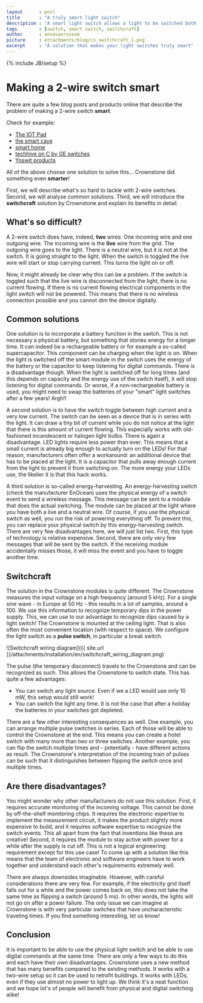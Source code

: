 ```yaml
---
layout      : post
title       : "A truly smart light switch"
description : "A smart light switch allows a light to be switched both digitally as well as physically. It is not as easy as it seems to build this!"
tags        : [switch, smart switch, switchcraft]
author      : annevanrossum
picture     : attachments/blog/cs_switchcraft_1.png
excerpt     : "A solution that makes your light switches truly smart"
---
```

{% include JB/setup %}

# Making a 2-wire switch smart

There are quite a few blog posts and products online that describe the problem of making a 2-wire switch **smart**.

Check for example:
* [The IOT Pad](https://theiotpad.com/tips/smart-switches-no-neutral-wire)
* [the smart cave](https://thesmartcave.com/smart-switch-with-no-neutral/)
* [smart home](https://www.smarthome.com/pages/what-to-do-if-you-dont-have-a-neutral-wire)
* [techhive on C by GE switches](https://www.techhive.com/article/3512824/c-by-ge-hubless-no-neutral-wire-required-smart-switch-how-did-they-do-it.html)
* [Yoswit products](https://www.yoswit.com/2-wire-smart-light-switch.html)

All of the above choose one solution to solve this... Crownstone did something even **smarter**! 

First, we will describe what's so hard to tackle with 2-wire switches. Second, we will analyse common solutions. Third, we will introduce the **switchcraft** solution by Crownstone and explain its benefits in detail.

## What's so difficult?

A 2-wire switch does have, indeed, **two** wires. One incoming wire and one outgoing wire. The incoming wire is the **live** wire from the grid. The outgoing wire goes to the light. There is a neutral wire, but it is not at the switch. It is going straight to the light. When the switch is toggled the live wire will start or stop carrying current. This turns the light on or off.

Now, it might already be clear why this can be a problem. If the switch is toggled such that the live wire is disconnected from the light, there is no current flowing. If there is no current flowing electrical components in the light switch will not be powered. This means that there is no wireless connection possible and you cannot dim the device digitally.

## Common solutions

One solution is to incorporate a battery function in the switch. This is not necessary a physical battery, but something that stories energy for a longer time. It can indeed be a rechargeable battery or for example a so-called supercapacitor. This component can be charging when the light is on. When the light is switched off the smart module in the switch uses the energy of the battery or the capacitor to keep listening for digital commands. There is a disadvantage though. When the light is switched off for long times (and this depends on capacity and the energy use of the switch itself), it will stop listening for digital commands. Or worse, if a non-rechargeable battery is used, you might need to swap the batteries of your "smart" light switches after a few years! Argh!!

A second solution is to have the switch toggle between high current and a very low current. The switch can be seen as a device that is in series with the light. It can draw a tiny bit of current while you do not notice at the light that there is this amount of current flowing. This especially works with old-fashioned incandescent or halogen light bulbs. There is again a disadvantage. LED lights require less power than ever. This means that a small current is already big enough to actually turn on the LEDs! For that reason, manufacturers often offer a workaround: an additional device that has to be placed at the light. It is a capacitor that pulls away enough current from the light to prevent it from switching on. The more energy your LEDs use, the likelier it is that this hack works.

A third solution is so-called energy-harvesting. An energy-harvesting switch (check the manufacturer EnOcean) uses the physical energy of a switch event to send a wireless message. This message can be sent to a module that does the actual switching. The module can be placed at the light where you have both a live and a neutral wire. Of course, if you use the physical switch as well, you run the risk of powering everything off. To prevent this, you can replace your physical switch by this energy-harvesting switch. There are very few disadvantages here, we will just list two. First, this type of technology is relative expensive. Second, there are only very few messages that will be sent by the switch. If the receiving module accidentally misses those, it will miss the event and you have to toggle another time.

## Switchcraft

The solution in the Crownstone modules is quite different. The Crownstone measures the input voltage on a high frequency (around 5 kHz). For a single sine wave - in Europe at 50 Hz - this results in a lot of samples, around a 100. We use this information to recognize temporary dips in the power supply. This, we can use to our advantage to recognize dips caused by a light switch! The Crownstone is mounted at the ceiling light. That is also often the most convenient location (with respect to space). We configure the light switch as a **pulse switch**, in particular a break switch.

![Switchcraft wiring diagram]({{ site.url }}/attachments/installation/en/switchcraft_wiring_diagram.png)

The pulse (the temporary disconnect) travels to the Crownstone and can be recognized as such. This allows the Crownstone to switch state. This has quite a few advantages:

* You can switch any light source. Even if we a LED would use only 10 mW, this setup would still work!
* You can switch the light any time. It is not the case that after a holiday the batteries in your switches got depleted.

There are a few other interesting consequences as well. One example, you can arrange multiple pulse switches in series. Each of those will be able to control the Crownstone at the end. This means you can create a hotel switch with many more than two or three switches. Another example, you can flip the switch multiple times and - potentially - have different actions as result. The Crownstone's interpretation of the incoming train of pulses can be such that it distinguishes between flipping the switch once and multiple times.

## Are there disadvantages?

You might wonder why other manufacturers do not use this solution. First, it requires accurate monitoring of the incoming voltage. This cannot be done by off-the-shelf monitoring chips. It requires the electronic expertise to implement the measurement circuit, it makes the product slightly more expensive to build, and it requires software expertise to recognize the switch events. This all apart from the fact that inventions like these are creative! Second, it requires the module to stay active with power for a while after the supply is cut off. This is not a logical engineering requirement except for this use case! To come up with a solution like this means that the team of electronic and software engineers have to work together and understand each other's requirements extremely well.

There are always downsides imaginable. However, with careful considerations there are very few. For example, if the electricity grid itself falls out for a while and the power comes back on, this does not take the same time as flipping a switch (around 5 ms). In other words, the lights will not go on after a power failure. The only issue we can imagine at Crownstone is with very particular switches that have uncharacteristic traveling times. If you find something interesting, let us know!

## Conclusion

It is important to be able to use the physical light switch and be able to use digital commands at the same time. There are only a few ways to do this and each have their own disadvantages. Crownstone uses a new method that has many benefits compared to the existing methods. It works with a two-wire setup so it can be used to retrofit buildings. It works with LEDs, even if they use almost no power to light up. We think it's a neat function and we hope lot's of people will benefit from physical and digital switching alike!
